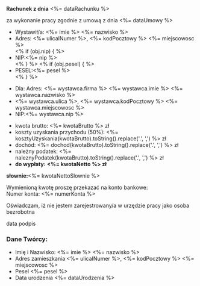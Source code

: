 **Rachunek z dnia**      <span class="data-rachunku"><%= dataRachunku %></span>

za wykonanie pracy zgodnie z umową z dnia <span class="data-umowy"><%= dataUmowy %><span>

<ul class="first-list">
  <li><span>Wystawił/a:</span></dt>
  <%= imie %> <%= nazwisko %></li>
  <li><span>Adres:</span>
  <%= ulicaINumer %>, <%= kodPocztowy %> <%= miejscowosc %></li>
  <% if (obj.nip) { %><li><span>NIP:</span><%= nip %></li> <% } %>
  <% if (obj.pesel) { %><li><span>PESEL:</span><%= pesel %></li><% } %>
</ul>

<ul class="first-list">
  <li><span>Dla:</span></dt>
  <span>Adres:</span>
  <%= wystawca.firma %> <%= wystawca.imie %> <%= wystawca.nazwisko %></li>
  <li><%= wystawca.ulica %>, <%= wystawca.kodPocztowy %> <%= wystawca.miejscowosc %></li>
  <li><span>NIP:</span><%= wystawca.nip %></li> 
</ul>


<ul class="second-list">
	<li><span>kwota brutto:</span>
		<%= kwotaBrutto %> zł
	</li>
	<li><span>koszty uzyskania przychodu (50%):</span>
		<%= kosztyUzyskania(kwotaBrutto).toString().replace('.', ',') %> zł
	</li>
	<li><span>dochód:</span>
		<%= dochod(kwotaBrutto).toString().replace('.', ',') %> zł
	</li>
	<li><span>należny podatek:</span>
		<%= naleznyPodatek(kwotaBrutto).toString().replace('.', ',') %> zł
	</li>
	<li><span><strong>do wypłaty:</strong></span>
		<strong><%= kwotaNetto %> zł</strong>
	</li>
</ul>         
          
<div class="amount-in-words"><strong>słownie:</strong><span><%= kwotaNettoSlownie %></span></div>
          
Wymienioną kwotę proszę przekazać na konto bankowe:         
Numer konta: <%= numerKonta %>          
          
Oświadczam, iż nie jestem zarejestrowany/a w urzędzie pracy jako osoba bezrobotna         
          
<div class="signature">
	<span>data</span>
	<span>podpis</span>
</div>
          

### Dane  Twórcy:

<ul class="third-list">
	<li>
		<span>Imię i Nazwisko:</span>
		<%= imie %> <%= nazwisko %>  
	</li>
	<li>
		<span>Adres zamieszkania</span>
		<%= ulicaINumer %>, <%= kodPocztowy %> <%= miejscowosc %> 
	</li>
	<li>
		<span>Pesel</span>
		<%= pesel %>
	</li>
	<li>
		<span>Data urodzenia</span>
		<%= dataUrodzenia %>
	</li>
</ul>
